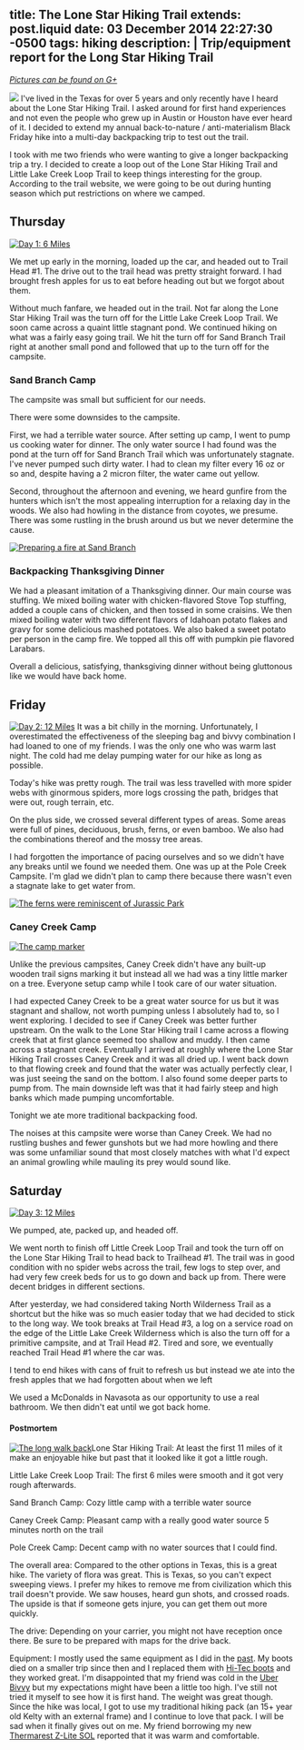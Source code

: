 title: The Lone Star Hiking Trail
extends: post.liquid
date: 03 December 2014 22:27:30 -0500
tags: hiking
description: |
  Trip/equipment report for the Long Star Hiking Trail
---

*[_Pictures can be found on G+_](https://plus.google.com/photos/113583091680828898069/albums/6087354142572930737?authkey=CNfRhonuiNfjWQ)*

[![](//3.bp.blogspot.com/-eE9FjBOrhxw/VHqgoUq0PHI/AAAAAAAANA0/EhS9Fk4gi6w/s1600/20141127%2B47.jpg)](//3.bp.blogspot.com/-eE9FjBOrhxw/VHqgoUq0PHI/AAAAAAAANA0/EhS9Fk4gi6w/s1600/20141127%2B47.jpg) I've lived in the Texas for over 5 years and only recently have I heard about the Lone Star Hiking Trail. I asked around for first hand experiences and not even the people who grew up in Austin or Houston have ever heard of it. I decided to extend my annual back-to-nature / anti-materialism Black Friday hike into a multi-day backpacking trip to test out the trail.

I took with me two friends who were wanting to give a longer backpacking trip a try. I decided to create a loop out of the Lone Star Hiking Trail and Little Lake Creek Loop Trail to keep things interesting for the group. According to the trail website, we were going to be out during hunting season which put restrictions on where we camped.

## Thursday

[![Day 1: 6 Miles](//1.bp.blogspot.com/-Wm0Z5yMOwhk/VHqgWIymlHI/AAAAAAAAM9w/6A9z8Peq7TY/s1600/20141127%2B01.png)](//1.bp.blogspot.com/-Wm0Z5yMOwhk/VHqgWIymlHI/AAAAAAAAM9w/6A9z8Peq7TY/s1600/20141127%2B01.png)

We met up early in the morning, loaded up the car, and headed out to Trail Head #1\. The drive out to the trail head was pretty straight forward. I had brought fresh apples for us to eat before heading out but we forgot about them.

Without much fanfare, we headed out in the trail. Not far along the Lone Star Hiking Trail was the turn off for the Little Lake Creek Loop Trail. We soon came across a quaint little stagnant pond. We continued hiking on what was a fairly easy going trail. We hit the turn off for Sand Branch Trail right at another small pond and followed that up to the turn off for the campsite.

### Sand Branch Camp

The campsite was small but sufficient for our needs.

There were some downsides to the campsite.

First, we had a terrible water source.  After setting up camp, I went to pump us cooking water for dinner.  The only water source I had found was the pond at the turn off for Sand Branch Trail which was unfortunately stagnate.  I've never pumped such dirty water.  I had to clean my filter every 16 oz or so and, despite having a 2 micron filter, the water came out yellow.

Second, throughout the afternoon and evening, we heard gunfire from the hunters which isn't the most appealing interruption for a relaxing day in the woods.  We also had howling in the distance from coyotes, we presume.  There was some rustling in the brush around us but we never determine the cause.

[![Preparing a fire at Sand Branch](//4.bp.blogspot.com/-kFLjVDD3oKs/VHqgvkHwNjI/AAAAAAAANCA/SW1Ybk7mIFg/s1600/20141127%2B70%2BAndrea%2BKevin.jpg)](//4.bp.blogspot.com/-kFLjVDD3oKs/VHqgvkHwNjI/AAAAAAAANCA/SW1Ybk7mIFg/s1600/20141127%2B70%2BAndrea%2BKevin.jpg)

### Backpacking Thanksgiving Dinner

We had a pleasant imitation of a Thanksgiving dinner.  Our main course was stuffing.  We mixed boiling water with chicken-flavored Stove Top stuffing, added a couple cans of chicken, and then tossed in some craisins.  We then mixed boiling water with two different flavors of Idahoan potato flakes and gravy for some delicious mashed potatoes.  We also baked a sweet potato per person in the camp fire.  We topped all this off with pumpkin pie flavored Larabars.

Overall a delicious, satisfying, thanksgiving dinner without being gluttonous like we would have back home.

## Friday

[![Day 2: 12 Miles](//2.bp.blogspot.com/-yAPh0YkmDS8/VHqgySHggoI/AAAAAAAANCo/58MvnI6_QLg/s1600/20141128%2B00.png)](//2.bp.blogspot.com/-yAPh0YkmDS8/VHqgySHggoI/AAAAAAAANCo/58MvnI6_QLg/s1600/20141128%2B00.png)</td>
It was a bit chilly in the morning.  Unfortunately, I overestimated the effectiveness of the sleeping bag and bivvy combination I had loaned to one of my friends. I was the only one who was warm last night.  The cold had me delay pumping water for our hike as long as possible.

Today's hike was pretty rough.  The trail was less travelled with more spider webs with ginormous spiders, more logs crossing the path, bridges that were out, rough terrain, etc.

On the plus side, we crossed several different types of areas.  Some areas were full of pines, deciduous, brush, ferns, or even bamboo.  We also had the combinations thereof and the mossy tree areas.

I had forgotten the importance of pacing ourselves and so we didn't have any breaks until we found we needed them.  One was up at the Pole Creek Campsite.  I'm glad we didn't plan to camp there because there wasn't even a stagnate lake to get water from.

[![The ferns were reminiscent of Jurassic Park](//4.bp.blogspot.com/-ZlJ-vdsX-so/VHqg-WW_PzI/AAAAAAAANIw/QTHxNFRUTmY/s1600/20141128%2B094.jpg)](//4.bp.blogspot.com/-ZlJ-vdsX-so/VHqg-WW_PzI/AAAAAAAANIw/QTHxNFRUTmY/s1600/20141128%2B094.jpg)

### Caney Creek Camp

[![The camp marker](//1.bp.blogspot.com/-TC3SbTqoPJ4/VHqhAR8nguI/AAAAAAAANE4/dKBiqjWX4u0/s1600/20141128%2B172%2BAndrea.jpg)](//1.bp.blogspot.com/-TC3SbTqoPJ4/VHqhAR8nguI/AAAAAAAANE4/dKBiqjWX4u0/s1600/20141128%2B172%2BAndrea.jpg)

Unlike the previous campsites, Caney Creek didn't have any built-up wooden trail signs marking it but instead all we had was a tiny little marker on a tree.  Everyone setup camp while I took care of our water situation.

I had expected Caney Creek to be a great water source for us but it was stagnant and shallow, not worth pumping unless I absolutely had to, so I went exploring.  I decided to see if Caney Creek was better further upstream.  On the walk to the Lone Star Hiking trail I came across a flowing creek that at first glance seemed too shallow and muddy.  I then came across a stagnant creek.  Eventually I arrived at roughly where the Lone Star Hiking Trail crosses Caney Creek and it was all dried up.  I went back down to that flowing creek and found that the water was actually perfectly clear, I was just seeing the sand on the bottom.  I also found some deeper parts to pump from.  The main downside left was that it had fairly steep and high banks which made pumping uncomfortable.

Tonight we ate more traditional backpacking food.

The noises at this campsite were worse than Caney Creek.  We had no rustling bushes and fewer gunshots but we had more howling and there was some unfamiliar sound that most closely matches with what I'd expect an animal growling while mauling its prey would sound like.

## Saturday

[![Day 3: 12 Miles](//1.bp.blogspot.com/-EV3q8Eob07Q/VHqhBI0Ll3I/AAAAAAAANFI/ja_XUcpEcAE/s1600/20141129%2B00.png)](//1.bp.blogspot.com/-EV3q8Eob07Q/VHqhBI0Ll3I/AAAAAAAANFI/ja_XUcpEcAE/s1600/20141129%2B00.png)

We pumped, ate, packed up, and headed off.

We went north to finish off Little Creek Loop Trail and took the turn off on the Lone Star Hiking Trail to head back to Trailhead #1\.  The trail was in good condition with no spider webs across the trail, few logs to step over, and had very few creek beds for us to go down and back up from.  There were decent bridges in different sections.

After yesterday, we had considered taking North Wilderness Trail as a shortcut but the hike was so much easier today that we had decided to stick to the long way.  We took breaks at Trail Head #3, a log on a service road on the edge of the Little Lake Creek Wilderness which is also the turn off for a primitive campsite, and at Trail Head #2\.  Tired and sore, we eventually reached Trail Head #1 where the car was.

I tend to end hikes with cans of fruit to refresh us but instead we ate into the fresh apples that we had forgotten about when we left

We used a McDonalds in Navasota as our opportunity to use a real bathroom.  We then didn't eat until we got back home.

#### Postmortem

[![The long walk back](//3.bp.blogspot.com/-IhfmAmO5TMY/VHqhDBZ4k1I/AAAAAAAANFg/CuHXXdhAQyM/s1600/20141129%2B11%2BAndrea%2BKevin.jpg)](//3.bp.blogspot.com/-IhfmAmO5TMY/VHqhDBZ4k1I/AAAAAAAANFg/CuHXXdhAQyM/s1600/20141129%2B11%2BAndrea%2BKevin.jpg)Lone Star Hiking Trail: At least the first 11 miles of it make an enjoyable hike but past that it looked like it got a little rough.

Little Lake Creek Loop Trail: The first 6 miles were smooth and it got very rough afterwards.

Sand Branch Camp: Cozy little camp with a terrible water source

Caney Creek Camp: Pleasant camp with a really good water source 5 minutes north on the trail

Pole Creek Camp: Decent camp with no water sources that I could find.

The overall area: Compared to the other options in Texas, this is a great hike.  The variety of flora was great.  This is Texas, so you can't expect sweeping views.  I prefer my hikes to remove me from civilization which this trail doesn't provide.  We saw houses, heard gun shots, and crossed roads.  The upside is that if someone gets injure, you can get them out more quickly.

The drive: Depending on your carrier, you might not have reception once there.  Be sure to be prepared with maps for the drive back.

Equipment: I mostly used the same equipment as I did in the [past](http://eopage.blogspot.com/2013/08/on-top-of-utah-hiking-to-kings-peak.html).  My boots died on a smaller trip since then and I replaced them with [Hi-Tec boots](http://www.amazon.com/dp/B000RUGBTM/ref=pe_385040_30332190_TE_M3T1_ST1_dp_1) and they worked great.  I'm disappointed that my friend was cold in the [Uber Bivvy](http://milesgear.com/UberBivy.html) but my expectations might have been a little too high.  I've still not tried it myself to see how it is first hand.  The weight was great though.  Since the hike was local, I got to use my traditional hiking pack (an 15+ year old Kelty with an external frame) and I continue to love that pack.  I will be sad when it finally gives out on me.  My friend borrowing my new [Thermarest Z-Lite SOL](http://www.amazon.com/dp/B005I6R0WC/ref=wl_it_dp_o_pC_nS_ttl?_encoding=UTF8&colid=3T1QU49SM6X99&coliid=I1RWXSLZ110EPC&psc=1) reported that it was warm and comfortable.</div>

